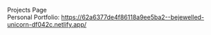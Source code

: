 Projects Page <br>
  Personal Portfolio: https://62a6377de4f86118a9ee5ba2--bejewelled-unicorn-df042c.netlify.app/
